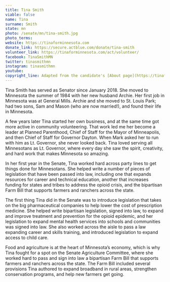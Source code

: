 ```yaml
---
title: Tina Smith
viable: false
name: Tina
surname: Smith
state: mn
photo: /senate/mn/tina-smith.jpg
photo_terms: 
website: https://tinaforminnesota.com
donate_link: https://secure.actblue.com/donate/tina-smith
volunteer_link: https://tinaforminnesota.com/act/volunteer/
facebook: TinaSmithMN
twitter: tinasmithmn
instagram: tinasmithmn
youtube: 
copyright_line: Adapted from the candidate's [About page](https://tinaforminnesota.com/meet/) and may be &copy; Tina Smith for Minnesota.
---
```

Tina Smith has served as Senator since January 2018. She moved to Minnesota the summer of 1984 with her new husband Archie. Her first job in Minnesota was at General Mills. Archie and she moved to St. Louis Park; had two sons, Sam and Mason (who are now married!), and found their life in Minnesota. 

A few years later Tina started her own business, and at the same time got more active in community volunteering. That work led me her become a leader at Planned Parenthood, Chief of Staff for the Mayor of Minneapolis, and then Chief of Staff for Governor Dayton. When Mark asked her to run with him as Lt. Governor, she never looked back. Tina loved serving all Minnesotans as Lt. Governor, where every day she saw the spirit, creativity, and hard work that makes Minnesota so amazing.

In her first year in the Senate, Tina worked hard across party lines to get things done for Minnesotans. She helped write a number of pieces of legislation that have been passed into law, including one that expands resources for career and technical education, another that increases funding for states and tribes to address the opioid crisis, and the bipartisan Farm Bill that supports farmers and ranchers across the state.

The first thing Tina did in the Senate was to introduce legislation that takes on the big pharmaceutical companies to help lower the cost of prescription medicine. She helped write bipartisan legislation, signed into law, to expand and improve treatment and prevention for the opioid epidemic, and her legislation to expand mental health services into schools and communities was signed into law. She also worked across the aisle to pass a law expanding career and skills training, and introduced legislation to expand access to child care.

Food and agriculture is at the heart of Minnesota’s economy, which is why Tina fought for a spot on the Senate Agriculture Committee, where she worked hard to pass and sign into law a bipartisan Farm Bill that supports farmers and ranchers across the state. The Farm Bill included several provisions Tina authored to expand broadband in rural areas, strengthen conservation programs, and help new farmers get going.
